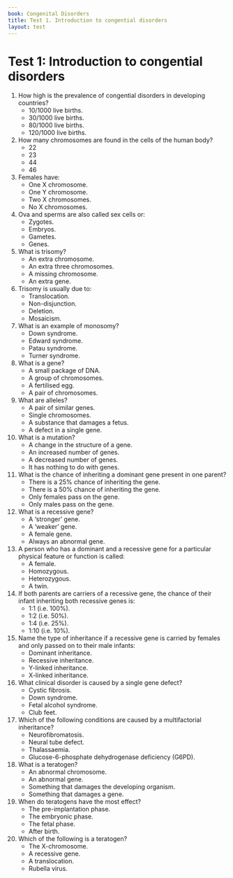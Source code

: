 ```yaml
---
book: Congenital Disorders
title: Test 1. Introduction to congential disorders
layout: test
---
```


# Test 1: Introduction to congential disorders

1.	How high is the prevalence of congential disorders in developing countries?
	-	10/1000 live births.
	-	30/1000 live births.
	+	80/1000 live births.
	-	120/1000 live births.
2.	How many chromosomes are found in the cells of the human body?
	-	22
	-	23
	-	44
	+	46
3.	Females have:
	-	One X chromosome.
	-	One Y chromosome.
	+	Two X chromosomes.
	-	No X chromosomes.
4.	Ova and sperms are also called sex cells or:
	-	Zygotes.
	-	Embryos.
	+	Gametes.
	-	Genes.
5.	What is trisomy?
	+	An extra chromosome.
	-	An extra three chromosomes.
	-	A missing chromosome.
	-	An extra gene.
6.	Trisomy is usually due to:
	-	Translocation.
	+	Non-disjunction.
	-	Deletion.
	-	Mosaicism.
7.	What is an example of monosomy?
	-	Down syndrome.
	-	Edward syndrome.
	-	Patau syndrome.
	+	Turner syndrome.
8.	What is a gene?
	+	A small package of DNA.
	-	A group of chromosomes.
	-	A fertilised egg.
	-	A pair of chromosomes.
9.	What are alleles?
	+	A pair of similar genes.
	-	Single chromosomes.
	-	A substance that damages a fetus.
	-	A defect in a single gene.
10.	What is a mutation?
	+	A change in the structure of a gene.
	-	An increased number of genes.
	-	A decreased number of genes.
	-	It has nothing to do with genes.
11.	What is the chance of inheriting a dominant gene present in one parent?
	-	There is a 25% chance of inheriting the gene.
	+	There is a 50% chance of inheriting the gene.
	-	Only females pass on the gene.
	-	Only males pass on the gene.
12.	What is a recessive gene?
	-	A ‘stronger’ gene.
	+	A ‘weaker’ gene.
	-	A female gene.
	-	Always an abnormal gene.
13.	A person who has a dominant and a recessive gene for a particular physical feature or function is called:
	-	A female.
	-	Homozygous.
	+	Heterozygous.
	-	A twin.
14.	If both parents are carriers of a recessive gene, the chance of their infant inheriting both recessive genes is:
	-	1:1 (i.e. 100%).
	-	1:2 (i.e. 50%).
	+	1:4 (i.e. 25%).
	-	1:10 (i.e. 10%).
15.	Name the type of inheritance if a recessive gene is carried by females and only passed on to their male infants:
	-	Dominant inheritance.
	-	Recessive inheritance.
	-	Y-linked inheritance.
	+	X-linked inheritance.
16.	What clinical disorder is caused by a single gene defect?
	-	Cystic fibrosis.
	-	Down syndrome.
	-	Fetal alcohol syndrome.
	+	Club feet.
17.	Which of the following conditions are caused by a multifactorial inheritance?
	-	Neurofibromatosis.
	+	Neural tube defect.
	-	Thalassaemia.
	-	Glucose-6-phosphate dehydrogenase deficiency (G6PD).
18.	What is a teratogen?
	-	An abnormal chromosome.
	-	An abnormal gene.
	+	Something that damages the developing organism.
	-	Something that damages a gene.
19.	When do teratogens have the most effect?
	-	The pre-implantation phase.
	+	The embryonic phase.
	-	The fetal phase.
	-	After birth.
20.	Which of the following is a teratogen?
	-	The X-chromosome.
	-	A recessive gene.
	-	A translocation.
	+	Rubella virus.

